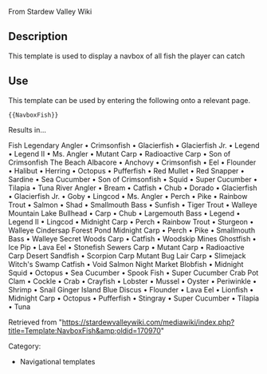 From Stardew Valley Wiki

## Description

This template is used to display a navbox of all fish the player can catch

## Use

This template can be used by entering the following onto a relevant page.

```
{{NavboxFish}}
```

Results in...

Fish Legendary Angler • Crimsonfish • Glacierfish • Glacierfish Jr. • Legend • Legend II • Ms. Angler • Mutant Carp • Radioactive Carp • Son of Crimsonfish The Beach Albacore • Anchovy • Crimsonfish • Eel • Flounder • Halibut • Herring • Octopus • Pufferfish • Red Mullet • Red Snapper • Sardine • Sea Cucumber • Son of Crimsonfish • Squid • Super Cucumber • Tilapia • Tuna River Angler • Bream • Catfish • Chub • Dorado • Glacierfish • Glacierfish Jr. • Goby • Lingcod • Ms. Angler • Perch • Pike • Rainbow Trout • Salmon • Shad • Smallmouth Bass • Sunfish • Tiger Trout • Walleye Mountain Lake Bullhead • Carp • Chub • Largemouth Bass • Legend • Legend II • Lingcod • Midnight Carp • Perch • Rainbow Trout • Sturgeon • Walleye Cindersap Forest Pond Midnight Carp • Perch • Pike • Smallmouth Bass • Walleye Secret Woods Carp • Catfish • Woodskip Mines Ghostfish • Ice Pip • Lava Eel • Stonefish Sewers Carp • Mutant Carp • Radioactive Carp Desert Sandfish • Scorpion Carp Mutant Bug Lair Carp • Slimejack Witch's Swamp Catfish • Void Salmon Night Market Blobfish • Midnight Squid • Octopus • Sea Cucumber • Spook Fish • Super Cucumber Crab Pot Clam • Cockle • Crab • Crayfish • Lobster • Mussel • Oyster • Periwinkle • Shrimp • Snail Ginger Island Blue Discus • Flounder • Lava Eel • Lionfish • Midnight Carp • Octopus • Pufferfish • Stingray • Super Cucumber • Tilapia • Tuna

Retrieved from "https://stardewvalleywiki.com/mediawiki/index.php?title=Template:NavboxFish&amp;oldid=170970"

Category:

- Navigational templates